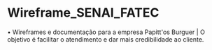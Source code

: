 # Wireframe_SENAI_FATEC
• Wireframes e documentação para a empresa Papitt'os Burguer | O objetivo é facilitar o atendimento e dar mais credibilidade ao cliente.
